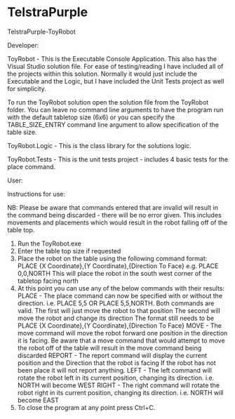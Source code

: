 # TelstraPurple
TelstraPurple-ToyRobot

Developer:

ToyRobot - This is the Executable Console Application. This also has the Visual Studio solution file. For ease of testing/reading I have included all of the projects within this solution. Normally it would just include the Executable and the Logic, but I have included the Unit Tests project as well for simplicity.

To run the ToyRobot solution open the solution file from the ToyRobot folder. You can leave no command line arguments to have the program run with the default tabletop size (6x6) or you can specify the TABLE_SIZE_ENTRY command line argument to allow specification of the table size.

ToyRobot.Logic - This is the class library for the solutions logic.

ToyRobot.Tests - This is the unit tests project - includes 4 basic tests for the place command.

User:

Instructions for use:

NB: Please be aware that commands entered that are invalid will result in the command being discarded - there will be no error given. This includes movements and placements which would result in the robot falling off of the table top.

1. Run the ToyRobot.exe
2. Enter the table top size if requested
3. Place the robot on the table using the following command format: PLACE {X Coordinate},{Y Coordinate},{Direction To Face}
  e.g. PLACE 0,0,NORTH 
  This will place the robot in the south west corner of the tabletop facing north
4. At this point you can use any of the below commands with their results:
  PLACE - The place command can now be specified with or without the direction. i.e. PLACE 5,5 OR PLACE 5,5,NORTH. Both commands are valid. 
    The first will just move the robot to that position
    The second will move the robot and change its direction
    The format still needs to be PLACE {X Coordinate},{Y Coordinate},{Direction To Face}
  MOVE - The move command will move the robot forward one position in the direction it is facing. 
    Be aware that a move command that would attempt to move the robot off of the table will result in the move command being discarded
  REPORT - The report command will display the current position and the Direction that the robot is facing
    If the robot has not been place it will not report anything.
  LEFT - The left command will rotate the robot left in its current position, changing its direction. i.e. NORTH will become WEST
  RIGHT - The right command will rotate the robot right in its current position, changing its direction. i.e. NORTH will become EAST
5. To close the program at any point press Ctrl+C.

